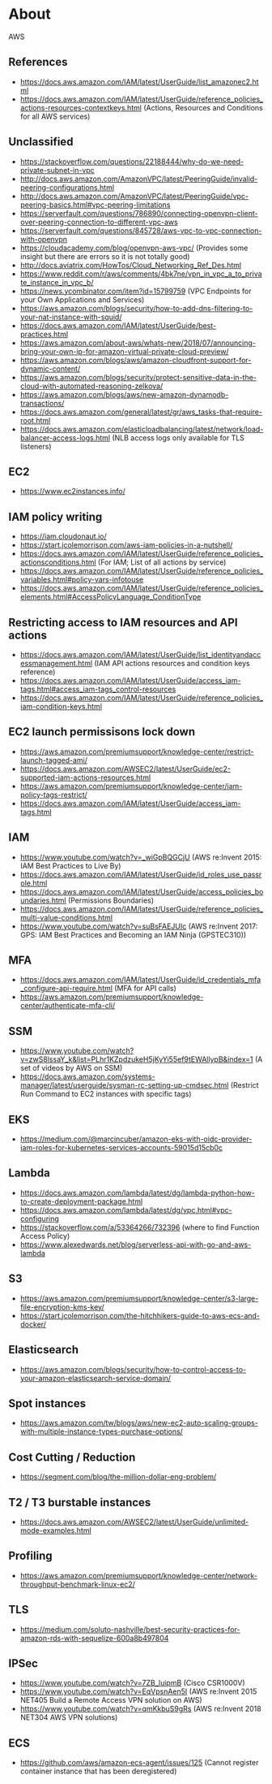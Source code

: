 # About

AWS


## References

- https://docs.aws.amazon.com/IAM/latest/UserGuide/list_amazonec2.html
- https://docs.aws.amazon.com/IAM/latest/UserGuide/reference_policies_actions-resources-contextkeys.html (Actions, Resources and Conditions for all AWS services)


## Unclassified

- https://stackoverflow.com/questions/22188444/why-do-we-need-private-subnet-in-vpc
- http://docs.aws.amazon.com/AmazonVPC/latest/PeeringGuide/invalid-peering-configurations.html
- http://docs.aws.amazon.com/AmazonVPC/latest/PeeringGuide/vpc-peering-basics.html#vpc-peering-limitations
- https://serverfault.com/questions/786890/connecting-openvpn-client-over-peering-connection-to-different-vpc-aws
- https://serverfault.com/questions/845728/aws-vpc-to-vpc-connection-with-openvpn
- https://cloudacademy.com/blog/openvpn-aws-vpc/  (Provides some insight but there are errors so it is not totally good)
- http://docs.aviatrix.com/HowTos/Cloud_Networking_Ref_Des.html
- https://www.reddit.com/r/aws/comments/4bk7ne/vpn_in_vpc_a_to_private_instance_in_vpc_b/
- https://news.ycombinator.com/item?id=15799759 (VPC Endpoints for your Own Applications and Services)
- https://aws.amazon.com/blogs/security/how-to-add-dns-filtering-to-your-nat-instance-with-squid/
- https://docs.aws.amazon.com/IAM/latest/UserGuide/best-practices.html
- https://aws.amazon.com/about-aws/whats-new/2018/07/announcing-bring-your-own-ip-for-amazon-virtual-private-cloud-preview/
- https://aws.amazon.com/blogs/aws/amazon-cloudfront-support-for-dynamic-content/
- https://aws.amazon.com/blogs/security/protect-sensitive-data-in-the-cloud-with-automated-reasoning-zelkova/
- https://aws.amazon.com/blogs/aws/new-amazon-dynamodb-transactions/
- https://docs.aws.amazon.com/general/latest/gr/aws_tasks-that-require-root.html
- https://docs.aws.amazon.com/elasticloadbalancing/latest/network/load-balancer-access-logs.html (NLB access logs only available for TLS listeners)


## EC2

- https://www.ec2instances.info/


## IAM policy writing

- https://iam.cloudonaut.io/
- https://start.jcolemorrison.com/aws-iam-policies-in-a-nutshell/
- https://docs.aws.amazon.com/IAM/latest/UserGuide/reference_policies_actionsconditions.html (For IAM; List of all actions by service)
- https://docs.aws.amazon.com/IAM/latest/UserGuide/reference_policies_variables.html#policy-vars-infotouse
- https://docs.aws.amazon.com/IAM/latest/UserGuide/reference_policies_elements.html#AccessPolicyLanguage_ConditionType


## Restricting access to IAM resources and API actions

- https://docs.aws.amazon.com/IAM/latest/UserGuide/list_identityandaccessmanagement.html (IAM API actions resources and condition keys reference)
- https://docs.aws.amazon.com/IAM/latest/UserGuide/access_iam-tags.html#access_iam-tags_control-resources
- https://docs.aws.amazon.com/IAM/latest/UserGuide/reference_policies_iam-condition-keys.html


## EC2 launch permissisons lock down

- https://aws.amazon.com/premiumsupport/knowledge-center/restrict-launch-tagged-ami/
- https://docs.aws.amazon.com/AWSEC2/latest/UserGuide/ec2-supported-iam-actions-resources.html
- https://aws.amazon.com/premiumsupport/knowledge-center/iam-policy-tags-restrict/
- https://docs.aws.amazon.com/IAM/latest/UserGuide/access_iam-tags.html


## IAM

- https://www.youtube.com/watch?v=_wiGpBQGCjU (AWS re:Invent 2015: IAM Best Practices to Live By)
- https://docs.aws.amazon.com/IAM/latest/UserGuide/id_roles_use_passrole.html
- https://docs.aws.amazon.com/IAM/latest/UserGuide/access_policies_boundaries.html (Permissions Boundaries)
- https://docs.aws.amazon.com/IAM/latest/UserGuide/reference_policies_multi-value-conditions.html
- https://www.youtube.com/watch?v=suBsFAEJUIc (AWS re:Invent 2017: GPS: IAM Best Practices and Becoming an IAM Ninja (GPSTEC310))


## MFA

- https://docs.aws.amazon.com/IAM/latest/UserGuide/id_credentials_mfa_configure-api-require.html  (MFA for API calls)
- https://aws.amazon.com/premiumsupport/knowledge-center/authenticate-mfa-cli/


## SSM

- https://www.youtube.com/watch?v=zwS8lssaY_k&list=PLhr1KZpdzukeH5jKyYi55ef9tEWAllypB&index=1 (A set of videos by AWS on SSM)
- https://docs.aws.amazon.com/systems-manager/latest/userguide/sysman-rc-setting-up-cmdsec.html (Restrict Run Command to EC2 instances with specific tags)


## EKS

- https://medium.com/@marcincuber/amazon-eks-with-oidc-provider-iam-roles-for-kubernetes-services-accounts-59015d15cb0c


## Lambda

- https://docs.aws.amazon.com/lambda/latest/dg/lambda-python-how-to-create-deployment-package.html
- https://docs.aws.amazon.com/lambda/latest/dg/vpc.html#vpc-configuring
- https://stackoverflow.com/a/53364266/732396 (where to find Function Access Policy)
- https://www.alexedwards.net/blog/serverless-api-with-go-and-aws-lambda


## S3

- https://aws.amazon.com/premiumsupport/knowledge-center/s3-large-file-encryption-kms-key/
- https://start.jcolemorrison.com/the-hitchhikers-guide-to-aws-ecs-and-docker/


## Elasticsearch

- https://aws.amazon.com/blogs/security/how-to-control-access-to-your-amazon-elasticsearch-service-domain/


## Spot instances

- https://aws.amazon.com/tw/blogs/aws/new-ec2-auto-scaling-groups-with-multiple-instance-types-purchase-options/


## Cost Cutting / Reduction

- https://segment.com/blog/the-million-dollar-eng-problem/


## T2 / T3 burstable instances

- https://docs.aws.amazon.com/AWSEC2/latest/UserGuide/unlimited-mode-examples.html


## Profiling

- https://aws.amazon.com/premiumsupport/knowledge-center/network-throughput-benchmark-linux-ec2/


## TLS

- https://medium.com/soluto-nashville/best-security-practices-for-amazon-rds-with-sequelize-600a8b497804


## IPSec

- https://www.youtube.com/watch?v=7ZB_luipmB (Cisco CSR1000V)
- https://www.youtube.com/watch?v=EqVpsnAen5I (AWS re:Invent 2015 NET405 Build a Remote Access VPN solution on AWS)
- https://www.youtube.com/watch?v=qmKkbuS9gRs (AWS re:Invent 2018 NET304 AWS VPN solutions)


## ECS

- https://github.com/aws/amazon-ecs-agent/issues/125 (Cannot register container instance that has been deregistered)

